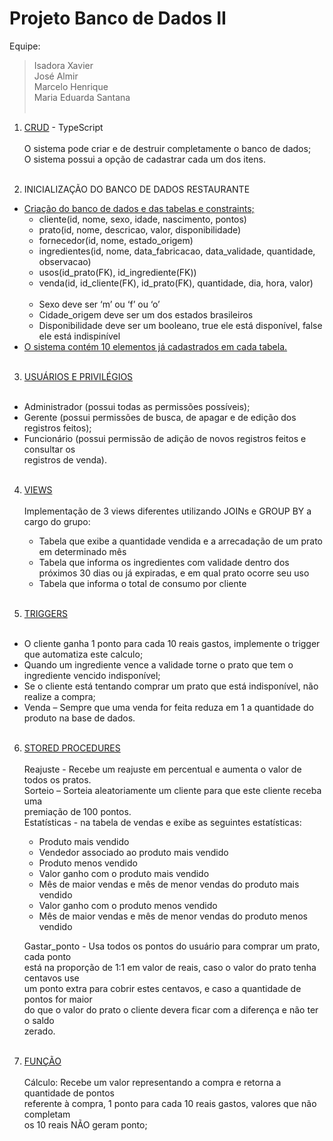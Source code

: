 # Projeto Banco de Dados II

Equipe:
> Isadora Xavier<br/>
> José Almir<br/>
> Marcelo Henrique<br/>
> Maria Eduarda Santana<br/><br/>

1. [CRUD](/CRUD) - TypeScript<br/><br/>
  O sistema pode criar e de destruir completamente o banco de dados;<br/>
  O sistema possui a opção de cadastrar cada um dos itens.<br/><br/>

2. INICIALIZAÇÃO DO BANCO DE DADOS RESTAURANTE<br/>
  - [Criação do banco de dados e das tabelas e constraints;](/Database/a-tables.sql)<br/>
    - cliente(id, nome, sexo, idade, nascimento, pontos) 
    - prato(id, nome, descricao, valor, disponibilidade) 
    - fornecedor(id, nome, estado_origem) 
    - ingredientes(id, nome, data_fabricacao, data_validade, quantidade, observacao) 
    - usos(id_prato(FK), id_ingrediente(FK)) 
    - venda(id, id_cliente(FK), id_prato(FK), quantidade, dia, hora, valor)<br/><br/>
    -  Sexo deve ser ‘m’ ou ‘f’ ou ‘o’ 
    -  Cidade_origem deve ser um dos estados brasileiros 
    -  Disponibilidade deve ser um booleano, true ele está disponível, false ele está indispinível<br/>
  - [O sistema contém 10 elementos já cadastrados em cada tabela.](/Database/b-inserts.sql)<br/><br/>

3. [USUÁRIOS E PRIVILÉGIOS](/Database/c-user_privileges.sql)<br/><br/>
  - Administrador (possui todas as permissões possíveis);<br/>
  - Gerente (possui permissões de busca, de apagar e de edição dos registros feitos);<br/>
  - Funcionário (possui permissão de adição de novos registros feitos e consultar os<br/>
registros de venda).<br/><br/>

4. [VIEWS](/Database/d-views.sql)<br/><br/>
  Implementação de 3 views diferentes utilizando JOINs e GROUP BY a cargo do grupo:<br/>
    - Tabela que exibe a quantidade vendida e a arrecadação de um prato em determinado mês<br/>
    - Tabela que informa os ingredientes com validade dentro dos próximos 30 dias ou já expiradas, e em qual prato ocorre seu uso<br/>
    - Tabela que informa o total de consumo por cliente<br/><br/>

5. [TRIGGERS](/Database/e-triggers.sql)<br/><br/>
  - O cliente ganha 1 ponto para cada 10 reais gastos, implemente o trigger que 
automatiza este calculo;<br/>
  - Quando um ingrediente vence a validade torne o prato que tem o ingrediente 
vencido indisponível;<br/>
  - Se o cliente está tentando comprar um prato que está indisponível, não realize a 
compra;<br/>
  - Venda – Sempre que uma venda for feita reduza em 1 a quantidade do produto na 
base de dados.<br/><br/>

6. [STORED PROCEDURES](Database/g-stored_procedures.sql)<br/><br/>
   Reajuste - Recebe um reajuste em percentual e aumenta o valor de todos os pratos.<br/>
   Sorteio – Sorteia aleatoriamente um cliente para que este cliente receba uma<br/>
premiação de 100 pontos.<br/> 
   Estatísticas - na tabela de vendas e exibe as seguintes estatísticas:<br/>
      - Produto mais vendido<br/> 
      - Vendedor associado ao produto mais vendido<br/> 
      - Produto menos vendido<br/> 
      - Valor ganho com o produto mais vendido<br/> 
      - Mês de maior vendas e mês de menor vendas do produto mais vendido<br/> 
      - Valor ganho com o produto menos vendido<br/> 
      - Mês de maior vendas e mês de menor vendas do produto menos vendido<br/> 

    Gastar_ponto - Usa todos os pontos do usuário para comprar um prato, cada ponto<br/> 
está na proporção de 1:1 em valor de reais, caso o valor do prato tenha centavos use<br/> 
um ponto extra para cobrir estes centavos, e caso a quantidade de pontos for maior<br/> 
do que o valor do prato o cliente devera ficar com a diferença e não ter o saldo<br/> 
zerado.<br/><br/>

7. [FUNÇÃO](Database/f-function.sql)<br/><br/> 
  Cálculo: Recebe um valor representando a compra e retorna a quantidade de pontos<br/> 
referente à compra, 1 ponto para cada 10 reais gastos, valores que não completam<br/> 
os 10 reais NÃO geram ponto; 
